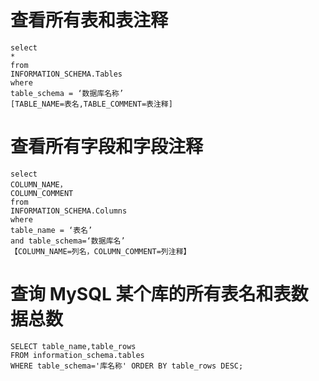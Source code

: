 # 查看所有表和表注释
    select
    *
    from
    INFORMATION_SCHEMA.Tables
    where
    table_schema = ‘数据库名称’
    [TABLE_NAME=表名,TABLE_COMMENT=表注释]

# 查看所有字段和字段注释
    select
    COLUMN_NAME，
    COLUMN_COMMENT
    from
    INFORMATION_SCHEMA.Columns
    where
    table_name = ‘表名’
    and table_schema=‘数据库名’
    【COLUMN_NAME=列名，COLUMN_COMMENT=列注释】
    
# 查询 MySQL 某个库的所有表名和表数据总数

    SELECT table_name,table_rows 
    FROM information_schema.tables  
    WHERE table_schema='库名称' ORDER BY table_rows DESC; 
